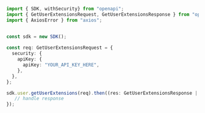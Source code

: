 <!-- Start SDK Example Usage -->
```typescript
import { SDK, withSecurity} from "openapi";
import { GetUserExtensionsRequest, GetUserExtensionsResponse } from "openapi/src/sdk/models/operations";
import { AxiosError } from "axios";


const sdk = new SDK();
    
const req: GetUserExtensionsRequest = {
  security: {
    apiKey: {
      apiKey: "YOUR_API_KEY_HERE",
    },
  },
};

sdk.user.getUserExtensions(req).then((res: GetUserExtensionsResponse | AxiosError) => {
   // handle response
});
```
<!-- End SDK Example Usage -->